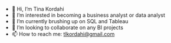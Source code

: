 - 👋 Hi, I’m Tina Kordahi
- 👀 I’m interested in becoming a business analyst or data analyst
- 🌱 I’m currently brushing up on SQL and Tableau
- 💞️ I’m looking to collaborate on any BI projects
- 📫 How to reach me: tlkordahi@gmail.com

<!---
tkordahi/tkordahi is a ✨ special ✨ repository because its `README.md` (this file) appears on your GitHub profile.
You can click the Preview link to take a look at your changes.
--->
